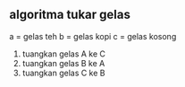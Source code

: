  ## algoritma tukar gelas
 
a = gelas teh
b = gelas kopi
c = gelas kosong

1. tuangkan gelas A ke C
2. tuangkan gelas B ke A
3. tuangkan gelas C ke B
